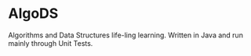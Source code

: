 # AlgoDS
Algorithms and Data Structures life-ling learning. Written in Java and run mainly through Unit Tests.
